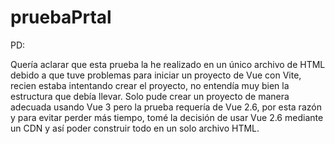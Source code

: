 # pruebaPrtal
 
PD:

Quería aclarar que esta prueba la he realizado en un único archivo de HTML debido a que tuve problemas para iniciar un proyecto de Vue con Vite, recien estaba intentando crear el proyecto, no entendía muy bien la estructura que debía llevar. Solo pude crear un proyecto de manera adecuada usando Vue 3 pero la prueba requería de Vue 2.6, por esta razón y para evitar perder más tiempo, tomé la decisión de usar Vue 2.6 mediante un CDN y así poder construir todo en un solo archivo HTML.
